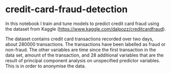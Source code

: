 # credit-card-fraud-detection
In this notebook I train and tune models to predict credit card fraud using the dataset from Kaggle (https://www.kaggle.com/dalpozz/creditcardfraud). 

The dataset contains credit card transactions recorded over two days, about 280000 transactions. The transactions have been labelled as fraud or non-fraud. The other variables are time since the first transaction in the data set, amount of the transaction, and 28 additional variables that are the result of principal component analysis on unspecified predictor variables. This is in order to anonymise the data. 
